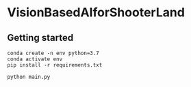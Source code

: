 VisionBasedAIforShooterLand
==

## Getting started
```
conda create -n env python=3.7
conda activate env
pip install -r requirements.txt
```

```
python main.py
```



